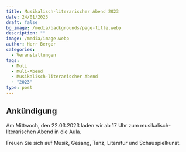 ```yaml
---
title: Musikalisch-literarischer Abend 2023
date: 24/01/2023
draft: false
bg_image: /media/backgrounds/page-title.webp
description: ""
image: /media/image.webp
author: Herr Berger
categories:
  - Veranstaltungen
tags:
  - Muli
  - Muli-Abend
  - Musikalisch-literarischer Abend
  - "2023"
type: post
---
```

## Ankündigung

Am Mittwoch, den 22.03.2023 laden wir ab 17 Uhr zum musikalisch-literarischen Abend in die Aula. 

Freuen Sie sich auf Musik, Gesang, Tanz, Literatur und Schauspielkunst.




